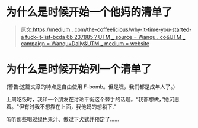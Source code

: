 # 为什么是时候开始一个他妈的清单了

> 原文:[https://medium . com/the-coffeelicious/why-it-time-you-started-a fuck-it-list-bcda 6b 237885？UTM _ source = Wanqu . co&UTM _ campaign = Wanqu+Daily&UTM _ medium = website](https://medium.com/the-coffeelicious/why-its-time-you-started-a-fuck-it-list-bcda6b237885?utm_source=wanqu.co&utm_campaign=Wanqu+Daily&utm_medium=website)

# 为什么是时候开始列一个清单了



(警告:这篇文章的特点是自由使用 F-bomb。但是嘿，我们都是成年人了。)

上周吃饭时，我和一个朋友在讨论平衡这个棘手的话题。“我都想做，”她沉思着。"但有时我不想靠在上面，我他妈的想躺下."

听听那些喝过绿色果汁、做过下犬式并预定了……

